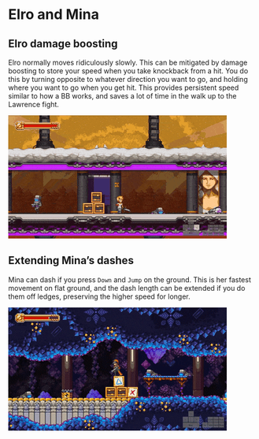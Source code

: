 # Elro and Mina

## Elro damage boosting

Elro normally moves ridiculously slowly. This can be mitigated by damage boosting to store your speed when you take knockback from a hit. You do this by turning opposite to whatever direction you want to go, and holding where you want to go when you get hit. This provides persistent speed similar to how a BB works, and saves a lot of time in the walk up to the Lawrence fight.

![](Media/elrodboost.gif)

## Extending Mina’s dashes

Mina can dash if you press `Down` and `Jump` on the ground. This is her fastest movement on flat ground, and the dash length can be extended if you do them off ledges, preserving the higher speed for longer.

![](Media/minadash.gif)
